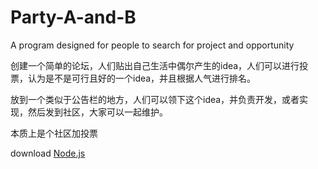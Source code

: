 # Party-A-and-B

A program designed for people to search for project and opportunity

创建一个简单的论坛，人们贴出自己生活中偶尔产生的idea，人们可以进行投票，认为是不是可行且好的一个idea，并且根据人气进行排名。

放到一个类似于公告栏的地方，人们可以领下这个idea，并负责开发，或者实现，然后发到社区，大家可以一起维护。

本质上是个社区加投票

download [Node.js](https://nodejs.org/zh-cn)